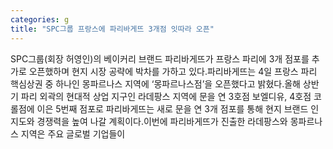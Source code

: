 ```yaml
---
categories: g
title: "SPC그룹 프랑스에 파리바게뜨 3개점 잇따라 오픈"
---
```

SPC그룹(회장 허영인)의 베이커리 브랜드 파리바게뜨가 프랑스 파리에 3개 점포를 추가로 오픈했하며 현지 시장 공략에 박차를 가하고 있다.파리바게뜨는 4일 프랑스 파리 핵심상권 중 하나인 몽파르나스 지역에 ‘몽파르나스점’을 오픈했다고 밝혔다.올해 상반기 파리 외곽의 현대적 상업 지구인 라데팡스 지역에 문을 연 3호점 보엘디유, 4호점 코롤점에 이은 5번째 점포로 파리바게뜨는 새로 문을 연 3개 점포를 통해 현지 브랜드 인지도와 경쟁력을 높여 나갈 계획이다.이번에 파리바게뜨가 진출한 라데팡스와 몽파르나스 지역은 주요 글로벌 기업들이